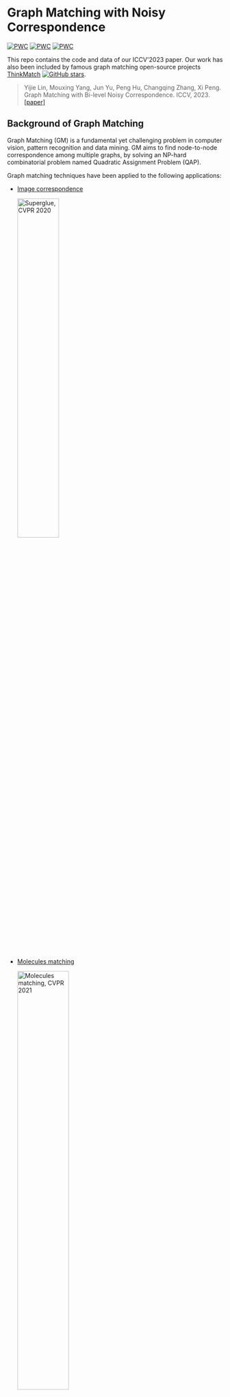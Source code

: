 # Graph Matching with Noisy Correspondence

[![PWC](https://img.shields.io/endpoint.svg?url=https://paperswithcode.com/badge/graph-matching-with-bi-level-noisy/graph-matching-on-pascal-voc)](https://paperswithcode.com/sota/graph-matching-on-pascal-voc?p=graph-matching-with-bi-level-noisy)
[![PWC](https://img.shields.io/endpoint.svg?url=https://paperswithcode.com/badge/graph-matching-with-bi-level-noisy/graph-matching-on-spair-71k)](https://paperswithcode.com/sota/graph-matching-on-spair-71k?p=graph-matching-with-bi-level-noisy)
[![PWC](https://img.shields.io/endpoint.svg?url=https://paperswithcode.com/badge/graph-matching-with-bi-level-noisy/graph-matching-on-willow-object-class)](https://paperswithcode.com/sota/graph-matching-on-willow-object-class?p=graph-matching-with-bi-level-noisy)


This repo contains the code and data of our ICCV'2023 paper. Our work has also been included by famous graph matching open-source projects [ThinkMatch](https://github.com/Thinklab-SJTU/ThinkMatch) 
[![GitHub stars](https://img.shields.io/github/stars/Thinklab-SJTU/ThinkMatch.svg?style=social&label=Star&maxAge=8640)](https://GitHub.com/Thinklab-SJTU/ThinkMatch/). 
> Yijie Lin, Mouxing Yang, Jun Yu, Peng Hu, Changqing Zhang, Xi Peng. Graph Matching with Bi-level Noisy Correspondence. ICCV, 2023.  [[paper]](https://arxiv.org/pdf/2212.04085.pdf) 





## Background of Graph Matching
Graph Matching (GM) is a fundamental yet challenging problem in computer vision, pattern recognition and data mining. GM aims to find node-to-node correspondence among multiple graphs, by solving an NP-hard combinatorial problem named Quadratic Assignment Problem (QAP).

Graph matching techniques have been applied to the following applications:

* [Image correspondence](https://arxiv.org/pdf/1911.11763.pdf)
  
  <img src="https://thinkmatch.readthedocs.io/en/latest/_images/superglue.png" alt="Superglue, CVPR 2020" width="45%">

* [Molecules matching](https://openaccess.thecvf.com/content/CVPR2021/papers/Wang_Combinatorial_Learning_of_Graph_Edit_Distance_via_Dynamic_Embedding_CVPR_2021_paper.pdf)

  <img src="https://thinkmatch.readthedocs.io/en/latest/_images/molecules.png" alt="Molecules matching, CVPR 2021" width="50%">

* and more...

## Introduction to Noisy Correspondence

In this paper, we introduce a novel and widely existing problem in graph matching (GM) and focus on the scenario of visual image keypoint matching. 
As shown below, the inaccurate annotations will inevitably lead to **Bi-level Noisy Correspondence (BNC)** problem. 
Due to the poor recognizability and viewpoint differences between images, it is inevitable to inaccurately annotate some keypoints with offset and confusion, leading to the mismatch between two associated nodes (NNC). The noisy node-to-node correspondence will further contaminate the edge-to-edge correspondence (ENC).

<img src="https://github.com/Lin-Yijie/Graph-Matching-Networks/blob/main/COMMON/docs/images/nc_example.png" alt="COMMON, ICCV 2023" width="80%">




## Get Started

### Docker (RECOMMENDED)

Some of the module needs C++ supporting and we highly encouraged to directly use the docker environment. Get the recommended docker image by
```bash
docker pull runzhongwang/thinkmatch:torch1.10.0-cuda11.3-cudnn8-pyg2.0.3-pygmtools0.3.8
docker run --gpus all --name thinkmatch -p 10000:22 -it runzhongwang/thinkmatch:torch1.10.0-cuda11.3-cudnn8-pyg2.0.3-pygmtools0.3.8
pip install ortools==9.4.1874
```

Note we train our model on a single 3090 GPU. The training time is about 9 hours for Pascal VOC and 4 hours for Spair71k.


### Manual configuration (for Ubuntu, NOT RECOMMENDED)
The below python environment is provided by [ThinkMatch](https://github.com/Thinklab-SJTU/ThinkMatch) and we do not guarantee the integrity.

1. Install and configure Pytorch 1.6 (with GPU support). 
1. Install ninja-build: ``apt-get install ninja-build``
1. Install python packages: 
    ```bash
    pip install tensorboardX scipy easydict pyyaml xlrd xlwt pynvml pygmtools
   ```
1. Install building tools for LPMP: 
    ```bash
    apt-get install -y findutils libhdf5-serial-dev git wget libssl-dev
    
    wget https://github.com/Kitware/CMake/releases/download/v3.19.1/cmake-3.19.1.tar.gz && tar zxvf cmake-3.19.1.tar.gz
    cd cmake-3.19.1 && ./bootstrap && make && make install
    ```

1. Install and build LPMP:
    ```bash
   python -m pip install git+https://git@github.com/rogerwwww/lpmp.git
   ```
   You may need ``gcc-9`` to successfully build LPMP. Here we provide an example installing and configuring ``gcc-9``: 
   ```bash
   apt-get update
   apt-get install -y software-properties-common
   add-apt-repository ppa:ubuntu-toolchain-r/test
   
   apt-get install -y gcc-9 g++-9
   update-alternatives --install /usr/bin/gcc gcc /usr/bin/gcc-9 60 --slave /usr/bin/g++ g++ /usr/bin/g++-9
   ```

1. Install torch-geometric:
    ```bash
    export CUDA=cu101
    export TORCH=1.6.0
    /opt/conda/bin/pip install torch-scatter==2.0.5 -f https://pytorch-geometric.com/whl/torch-${TORCH}+${CUDA}.html
    /opt/conda/bin/pip install torch-sparse==0.6.8 -f https://pytorch-geometric.com/whl/torch-${TORCH}+${CUDA}.html
    /opt/conda/bin/pip install torch-cluster==1.5.8 -f https://pytorch-geometric.com/whl/torch-${TORCH}+${CUDA}.html
    /opt/conda/bin/pip install torch-spline-conv==1.2.0 -f https://pytorch-geometric.com/whl/torch-${TORCH}+${CUDA}.html
    /opt/conda/bin/pip install torch-geometric==1.6.3
   ```

1. If you have configured ``gcc-9`` to build LPMP, be sure to switch back to ``gcc-7`` because this code repository is based on ``gcc-7``. Here is also an example:

    ```bash
    update-alternatives --remove gcc /usr/bin/gcc-9
   update-alternatives --install /usr/bin/gcc gcc /usr/bin/gcc-7 60 --slave /usr/bin/g++ g++ /usr/bin/g++-7
   ```

### Available datasets

Note: All following datasets can be automatically downloaded and unzipped by `pygmtools` in this code, but we recommend downloading the dataset yourself as it is much faster.

1. PascalVOC-Keypoint

    1. Download [VOC2011 dataset](http://host.robots.ox.ac.uk/pascal/VOC/voc2011/index.html) and make sure it looks like ``data/PascalVOC/TrainVal/VOCdevkit/VOC2011``
    
    1. Download keypoint annotation for VOC2011 from [Berkeley server](https://www2.eecs.berkeley.edu/Research/Projects/CS/vision/shape/poselets/voc2011_keypoints_Feb2012.tgz) or [google drive](https://drive.google.com/open?id=1D5o8rmnY1-DaDrgAXSygnflX5c-JyUWR) and make sure it looks like ``data/PascalVOC/annotations``
    
    1. The train/test split is available in ``data/PascalVOC/voc2011_pairs.npz``. **This file must be added manually.**

    Please cite the following papers if you use PascalVOC-Keypoint dataset:
    ```
    @article{EveringhamIJCV10,
      title={The pascal visual object classes (voc) challenge},
      author={Everingham, Mark and Van Gool, Luc and Williams, Christopher KI and Winn, John and Zisserman, Andrew},
      journal={International Journal of Computer Vision},
      volume={88},
      pages={303–338},
      year={2010}
    }
    
    @inproceedings{BourdevICCV09,
      title={Poselets: Body part detectors trained using 3d human pose annotations},
      author={Bourdev, L. and Malik, J.},
      booktitle={International Conference on Computer Vision},
      pages={1365--1372},
      year={2009},
      organization={IEEE}
    }
    ```
1. Willow-Object-Class
   
    1. Download [Willow-ObjectClass dataset](http://www.di.ens.fr/willow/research/graphlearning/WILLOW-ObjectClass_dataset.zip)
    
    1. Unzip the dataset and make sure it looks like ``data/WillowObject/WILLOW-ObjectClass``

    Please cite the following paper if you use Willow-Object-Class dataset:
    ```
    @inproceedings{ChoICCV13,
      author={Cho, Minsu and Alahari, Karteek and Ponce, Jean},
      title = {Learning Graphs to Match},
      booktitle = {International Conference on Computer Vision},
      pages={25--32},
      year={2013}
    }
    ```

1. SPair-71k

    1. Download [SPair-71k dataset](http://cvlab.postech.ac.kr/research/SPair-71k/)

    1. Unzip the dataset and make sure it looks like ``data/SPair-71k``

    Please cite the following papers if you use SPair-71k dataset:

    ```
    @article{min2019spair,
       title={SPair-71k: A Large-scale Benchmark for Semantic Correspondence},
       author={Juhong Min and Jongmin Lee and Jean Ponce and Minsu Cho},
       journal={arXiv prepreint arXiv:1908.10543},
       year={2019}
    }
    
    @InProceedings{min2019hyperpixel, 
       title={Hyperpixel Flow: Semantic Correspondence with Multi-layer Neural Features},
       author={Juhong Min and Jongmin Lee and Jean Ponce and Minsu Cho},
       booktitle={ICCV},
       year={2019}
    }
    ```
For more information, please see [pygmtools](https://pypi.org/project/pygmtools/).

## Run the Experiment


Run training and evaluation
```bash
python train_eval.py --cfg path/to/your/yaml
```

and replace ``path/to/your/yaml`` by path to your configuration file, e.g.
```bash
python train_eval.py --cfg experiments/vgg16_common_willow.yaml
```

Default configuration files are stored in``experiments/`` and you are welcomed to try your own configurations.

### File Organization

```
├── experiments
│   the hyperparameter setting of experiments
├── models
│     └── COMMON
│         the module and training pipeline of COMMON
│          ├── model.py
│          │   the implementation of training/evaluation procedures of COMMON
│          ├── model_config.py
│          │   the declaration of model hyperparameters
│          └── sconv_archs.py
│              the implementation of spline convolution (SpilneCNN) operations, the same with BBGM
├── src
│  the source code of the Graph Matching, from ThinkMatch
│      └── loss_func.py
│          the implementation of loss functions 
├── eval.py
|   evlaution script
└── train_eval.py
    training script
```




## Pretrained Models
We provides pretrained models. The model weights are available via [google drive](https://drive.google.com/drive/folders/1OdpCanr_aO5GxfC3gUXFqWXk8cZBM-nU?usp=share_link)

To use the pretrained models, firstly download the weight files, then add the following line to your yaml file:
```yaml
PRETRAINED_PATH: path/to/your/pretrained/weights
```



## Results

For benchmark results, please refer to https://paperswithcode.com/task/graph-matching and [ThinkMatch](https://github.com/Thinklab-SJTU/ThinkMatch).

### PascalVOC

| model                                                        | year | aero   | bike   | bird   | boat   | bottle | bus    | car    | cat    | chair  | cow    | table  | dog    | horse  | mbkie  | person | plant  | sheep  | sofa   | train  | tv     | mean   |
| ------------------------------------------------------------ | ---- | ------ | ------ | ------ | ------ | ------ | ------ | ------ | ------ | ------ | ------ | ------ | ------ | ------ | ------ | ------ | ------ | ------ | ------ | ------ | ------ | ------ |
| [COMMON](https://arxiv.org/pdf/2212.04085.pdf) | 2023 | 0.6560 | 0.7520 | 0.8080 | 0.7950    |0.8930 | 0.9230 | 0.9010 | 0.8180 | 0.6160 | 0.8070| 0.9500 | 0.8200 |    0.8160    | 0.7950 | 0.6660 |    0.9890 | 0.7890 | 0.8090 | 0.9930 |    0.9380 | 0.8270 |  

### Willow Object Class

| model                                                        | year | remark          | Car    | Duck   | Face   | Motorbike | Winebottle | mean   |
| ------------------------------------------------------------ | ---- | --------------- | ------ | ------ | ------ | --------- | ---------- | ------ |
| [COMMON](https://arxiv.org/pdf/2212.04085.pdf) | 2023 | -             | 0.9760 | 0.9820 | 1.0000 | 1.0000 | 0.9960     | 0.9910 |

### SPair-71k

| model                                                        | year | aero   | bike   | bird   | boat   | bottle | bus    | car    | cat    | chair  | cow    | dog    | horse  | mtbike | person | plant  | sheep  | train  | tv     | mean   |
| ------------------------------------------------------------ | ---- | ------ | ------ | ------ | ------ | ------ | ------ | ------ | ------ | ------ | ------ | ------ | ------ | ------ | ------ | ------ | ------ | ------ | ------ | ------ |
| [COMMON](https://arxiv.org/pdf/2212.04085.pdf)    | 2023 | 0.7730 | 0.6820 | 0.9200 | 0.7950 | 0.7040 | 0.9750 | 0.9160 | 0.8250 | 0.7220 | 0.8800 | 0.8000| 0.7410 | 0.8340 | 0.8280 | 0.9990 | 0.8440 | 0.9820 | 0.9980| 0.8450 |


## Credits and Citation
Please cite the following paper if you use this model in your research:
```
@inproceedings{lin2023graph,
  title={Graph Matching with Bi-level Noisy Correspondence},
  author={Lin, Yijie and Yang, Mouxing and Yu, Jun and Hu, Peng and Zhang, Changqing and Peng, Xi},
  booktitle={Proceedings of the IEEE/CVF international conference on computer vision},
  year={2023}
}
```

## Acknowledgement
This repo is built upon the framework of [ThinkMatch](https://github.com/Thinklab-SJTU/ThinkMatch) and the network structure of [BBGM](https://www.ecva.net/papers/eccv_2020/papers_ECCV/papers/123730409.pdf), thanks for their excellent work!

